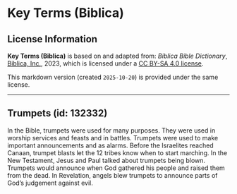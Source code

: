 # Key Terms (Biblica)

## License Information

**Key Terms (Biblica)** is based on and adapted from: _Biblica Bible Dictionary_, [Biblica, Inc.](https://www.biblica.com/), 2023, which is licensed under a [CC BY-SA 4.0 license](https://creativecommons.org/licenses/by-sa/4.0/legalcode.en).

This markdown version (created `2025-10-20`) is provided under the same license.



--------------------------------

## Trumpets (id: 132332)

In the Bible, trumpets were used for many purposes. They were used in worship services and feasts and in battles. Trumpets were used to make important announcements and as alarms. Before the Israelites reached Canaan, trumpet blasts let the 12 tribes know when to start marching. In the New Testament, Jesus and Paul talked about trumpets being blown. Trumpets would announce when God gathered his people and raised them from the dead. In Revelation, angels blew trumpets to announce parts of God’s judgement against evil.



